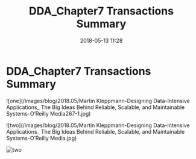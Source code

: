 ﻿---
layout: article
title: "DDA_Chapter7 Transactions Summary"
category: blog
tag:
- DDA 
- english

#excerpt:
toc: flase
image:
#  feature:
    teaser: /blog/2018.05/v2-d7fdf141526cf835fb3db39cc9c9d1ff_1200x500.jpg
#  thumb:
date:   2018-05-13 11:28
---

# DDA_Chapter7 Transactions Summary


![one](/images/blog/2018.05/Martin Kleppmann-Designing Data-Intensive Applications_ The Big Ideas Behind Reliable, Scalable, and Maintainable Systems-O’Reilly Media267-1.jpg)

![two](/images/blog/2018.05/Martin Kleppmann-Designing Data-Intensive Applications_ The Big Ideas Behind Reliable, Scalable, and Maintainable Systems-O’Reilly Media.jpg)

![two](/images/blog/2018.05/Martin%20Kleppmann-Designing%20Data-Intensive%20Applications_%20The%20Big%20Ideas%20Behind%20Reliable%2C%20Scalable%2C%20and%20Maintainable%20Systems-O%E2%80%99Reilly%20Media%20%282017%29%20pages%20192%2C%20193-2.jpg)















